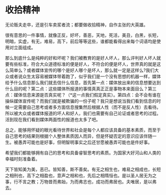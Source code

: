 # 收拾精神
  无论贩夫走卒，还是引车卖浆者流；都要做收拾精神，自作主张的大英雄。

  很有意思的一件事情，就像正反，好坏，善恶，天地，死活，美丑，白黑，长短，明暗，实虚，有无，难易，高下，前后等等这些，谁都能看得出来每个词语均是使用对立面组成。

  那么到底什么是纯粹的好和坏呢？我们被教育的是好人坏人，那么评判好人坏人就要有些标准，符合大众道德标准的便是好人，不符合的便是坏人，世界真的就是这么简单么？或者媒体宣传的哪个是好人哪个是坏人，那么就一定是这样么?我们大众或者说众生太容易被媒体带着跑了，似乎我们是一个没有思想的机器一样，媒体给予什么信息那么我们就去信什么信息，首先第一点：媒体放出来的信息想要达到什么目的呢？第二点：这些媒体所报道的事情真真正正是事物本来面目么？第三点：媒体信息来源是否真实呢？（*这一点我们假定真实）。第四点：会不会有谁在操纵媒体宣传呢？而我们就是被欺骗的一份子呢？我只是想说当我们看到信息的时候一定需要自己思考或者多方面信息搜集然后根据人性（而不是反人性）去看待。所以被大众或者媒体报道的坏人和好人，我们也需要有自己论证或者思考的过程。活到现在我们看到媒体两面性的报道也太多了吧。

  总之，能够用怀疑的眼光看待世界和社会是每个人都应该具备的基本素质，而至于自己思考的结果则根据个人整体素质因人而异，但是怀疑否定的意识应该伴随一生。被愚弄可能也是好事，但明智明事实之后还甘愿被愚弄可能也是件好事。

  希望我们都能够拥有自己的思考和具备睿智思考的素质。为国家大好河山和人类的幸福时刻准备着。

  天下皆知美为美，恶已。皆知善，斯不善矣。有无之相生也，难易之相成也，长短之相刑也，高下之相盈也，意声之相和也，先后之相隋恒也。是以圣人居无为之事，行不言之教；万物昔而弗始，为而弗志也，成功而弗居也。夫唯居，是以弗去。

